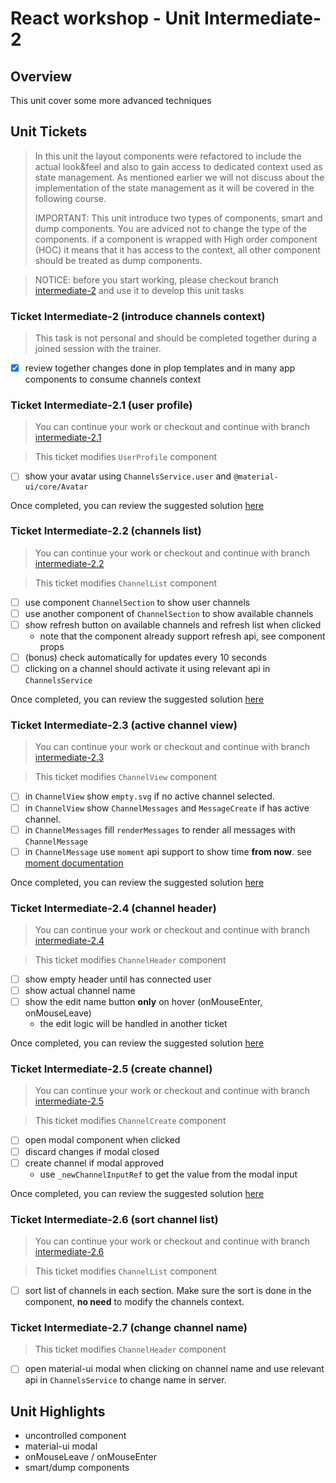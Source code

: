 # React workshop - Unit Intermediate-2

## Overview
This unit cover some more advanced techniques

## Unit Tickets
> In this unit the layout components were refactored to include the actual look&feel and also to gain access to dedicated context used as state management. As mentioned earlier we will not discuss about the implementation of the state management as it will be covered in the following course.
>
> IMPORTANT: This unit introduce two types of components, smart and dump components. You are adviced not to change the type of the components. if a component is wrapped with High order component (HOC) it means that it has access to the context, all other component should be treated as dump components.  

> NOTICE: before you start working, please checkout branch [intermediate-2](https://github.com/esakal/react-workshop/tree/intermediate-2) and use it to develop this unit tasks

### Ticket Intermediate-2 (introduce channels context)
> This task is not personal and should be completed together during a joined session with the trainer.

- [x] review together changes done in plop templates and in many app components to consume channels context

### Ticket Intermediate-2.1 (user profile)
> You can continue your work or checkout and continue with branch [intermediate-2.1](https://github.com/esakal/react-workshop/tree/intermediate-2.1)

> This ticket modifies `UserProfile` component

- [ ] show your avatar using `ChannelsService.user` and `@material-ui/core/Avatar`

Once completed, you can review the suggested solution [here](https://github.com/esakal/react-workshop/pull/13)

### Ticket Intermediate-2.2 (channels list)
> You can continue your work or checkout and continue with branch [intermediate-2.2](https://github.com/esakal/react-workshop/tree/intermediate-2.2)

> This ticket modifies `ChannelList` component

- [ ] use component `ChannelSection` to show user channels
- [ ] use another component of `ChannelSection` to show available channels
- [ ] show refresh button on available channels and refresh list when clicked
  - note that the component already support refresh api, see component props
- [ ] (bonus) check automatically for updates every 10 seconds 
- [ ] clicking on a channel should activate it using relevant api in `ChannelsService`

Once completed, you can review the suggested solution [here](https://github.com/esakal/react-workshop/pull/14)

### Ticket Intermediate-2.3 (active channel view)
> You can continue your work or checkout and continue with branch [intermediate-2.3](https://github.com/esakal/react-workshop/tree/intermediate-2.3)

> This ticket modifies `ChannelView` component

- [ ] in `ChannelView` show `empty.svg` if no active channel selected. 
- [ ] in `ChannelView` show `ChannelMessages` and `MessageCreate` if has active channel.
- [ ] in `ChannelMessages` fill `renderMessages` to render all messages with `ChannelMessage`
- [ ] in `ChannelMessage` use `moment` api support to show time **from now**. see [moment documentation](https://momentjs.com/docs/)
 
 Once completed, you can review the suggested solution [here](https://github.com/esakal/react-workshop/pull/15)
 
### Ticket Intermediate-2.4 (channel header)
> You can continue your work or checkout and continue with branch [intermediate-2.4](https://github.com/esakal/react-workshop/tree/intermediate-2.4)

> This ticket modifies `ChannelHeader` component

- [ ] show empty header until has connected user
- [ ] show actual channel name 
- [ ] show the edit name button **only** on hover (onMouseEnter, onMouseLeave)
  - the edit logic will be handled in another ticket

Once completed, you can review the suggested solution [here](https://github.com/esakal/react-workshop/pull/16)

### Ticket Intermediate-2.5 (create channel)
> You can continue your work or checkout and continue with branch [intermediate-2.5](https://github.com/esakal/react-workshop/tree/intermediate-2.5)

> This ticket modifies `ChannelCreate` component

- [ ] open modal component when clicked
- [ ] discard changes if modal closed
- [ ] create channel if modal approved
  - use `_newChannelInputRef` to get the value from the modal input

Once completed, you can review the suggested solution [here](https://github.com/esakal/react-workshop/pull/17)

### Ticket Intermediate-2.6 (sort channel list)
> You can continue your work or checkout and continue with branch [intermediate-2.6](https://github.com/esakal/react-workshop/tree/intermediate-2.6)

> This ticket modifies `ChannelList` component

- [ ] sort list of channels in each section. Make sure the sort is done in the component, **no need** to modify the channels context.

### Ticket Intermediate-2.7 (change channel name)
> This ticket modifies `ChannelHeader` component

- [ ] open material-ui modal when clicking on channel name and use relevant api in `ChannelsService` to change name in server.  

## Unit Highlights  
- uncontrolled component
- material-ui modal
- onMouseLeave / onMouseEnter
- smart/dump components
